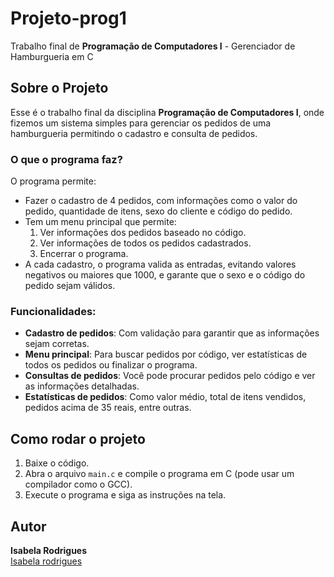 # Projeto-prog1
Trabalho final de **Programação de Computadores I** - Gerenciador de Hamburgueria em C

## Sobre o Projeto

Esse é o trabalho final da disciplina **Programação de Computadores I**, onde fizemos um sistema simples para gerenciar os pedidos de uma hamburgueria permitindo o cadastro e consulta de pedidos.

### O que o programa faz?

O programa permite:
- Fazer o cadastro de 4 pedidos, com informações como o valor do pedido, quantidade de itens, sexo do cliente e código do pedido.
- Tem um menu principal que permite:
  1. Ver informações dos pedidos baseado no código.
  2. Ver informações de todos os pedidos cadastrados.
  3. Encerrar o programa.
- A cada cadastro, o programa valida as entradas, evitando valores negativos ou maiores que 1000, e garante que o sexo e o código do pedido sejam válidos.

### Funcionalidades:

- **Cadastro de pedidos**: Com validação para garantir que as informações sejam corretas.
- **Menu principal**: Para buscar pedidos por código, ver estatísticas de todos os pedidos ou finalizar o programa.
- **Consultas de pedidos**: Você pode procurar pedidos pelo código e ver as informações detalhadas.
- **Estatísticas de pedidos**: Como valor médio, total de itens vendidos, pedidos acima de 35 reais, entre outras.

## Como rodar o projeto

1. Baixe o código.
2. Abra o arquivo `main.c` e compile o programa em C (pode usar um compilador como o GCC).
3. Execute o programa e siga as instruções na tela.

## Autor

**Isabela Rodrigues**  
[Isabela rodrigues](https://github.com/Isabelardg)
